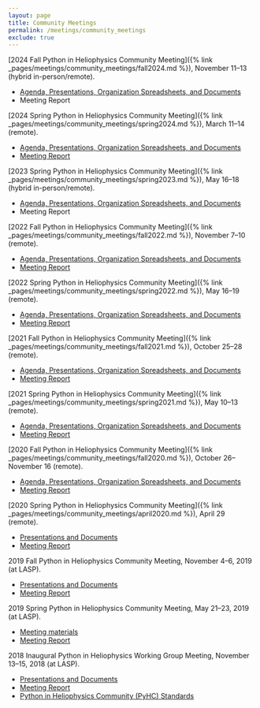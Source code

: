 ```yaml
---
layout: page
title: Community Meetings
permalink: /meetings/community_meetings
exclude: true
---
```


[2024 Fall Python in Heliophysics Community Meeting]({% link
_pages/meetings/community_meetings/fall2024.md %}), November 11–13 (hybrid in-person/remote).
* [Agenda, Presentations, Organization Spreadsheets, and Documents](https://drive.google.com/drive/folders/1_PrioZvEfNhcQ5ISOjHHZ4XQZKHk2Ohq?usp=drive_link)
* Meeting Report

[2024 Spring Python in Heliophysics Community Meeting]({% link
_pages/meetings/community_meetings/spring2024.md %}), March 11–14 (remote).
* [Agenda, Presentations, Organization Spreadsheets, and Documents](https://drive.google.com/drive/folders/1vG0R-f3g3eNmr8qknVbrxnuyibdqdPhM?usp=sharing)
* [Meeting Report](https://zenodo.org/doi/10.5281/zenodo.13687776)

[2023 Spring Python in Heliophysics Community Meeting]({% link
_pages/meetings/community_meetings/spring2023.md %}), May 16–18 (hybrid in-person/remote).
* [Agenda, Presentations, Organization Spreadsheets, and Documents](https://drive.google.com/drive/folders/1Gy2oquhdkkMfidRsf-WgjhnS7C5aIzuf?usp=sharing)
* Meeting Report

[2022 Fall Python in Heliophysics Community Meeting]({% link
_pages/meetings/community_meetings/fall2022.md %}), November 7–10 (remote).
* [Agenda, Presentations, Organization Spreadsheets, and Documents](https://drive.google.com/drive/u/0/folders/193ekRMe7TlcSnrlWrxkyHwu45VlOwurX?usp=sharing)
* [Meeting Report](https://doi.org/10.5281/zenodo.8393927)

[2022 Spring Python in Heliophysics Community Meeting]({% link
_pages/meetings/community_meetings/spring2022.md %}), May 16–19 (remote).
* [Agenda, Presentations, Organization Spreadsheets, and Documents](https://drive.google.com/drive/folders/1CCI5OSGNFcJwzpzgxaQMo8_s_oRN9j1o?usp=sharing)
* [Meeting Report](https://doi.org/10.5281/zenodo.8393964)

[2021 Fall Python in Heliophysics Community Meeting]({% link
_pages/meetings/community_meetings/fall2021.md %}), October 25–28 (remote).
* [Agenda, Presentations, Organization Spreadsheets, and Documents](https://drive.google.com/drive/folders/1R81Q0gH09IV41sU9HUZGQWDwJ2YXa78Q?usp=sharing)
* [Meeting Report](https://doi.org/10.5281/zenodo.5745358)

[2021 Spring Python in Heliophysics Community Meeting]({% link
_pages/meetings/community_meetings/spring2021.md %}), May 10–13 (remote).
* [Agenda, Presentations, Organization Spreadsheets, and Documents](https://drive.google.com/drive/u/0/folders/1HcIQRnVmEXiTgNVx7cVL5mMySxVbUFYc)
* [Meeting Report](https://doi.org/10.5281/zenodo.4784136)

[2020 Fall Python in Heliophysics Community Meeting]({% link
_pages/meetings/community_meetings/fall2020.md %}), October 26–November 16 (remote).
* [Agenda, Presentations, Organization Spreadsheets, and Documents](https://drive.google.com/drive/u/0/folders/1T3CGRwXAst8jd7I6xFiKxyCgluGGpg0A)
* [Meeting Report](https://doi.org/10.5281/zenodo.4728178)

[2020 Spring Python in Heliophysics Community Meeting]({% link
_pages/meetings/community_meetings/april2020.md %}), April 29 (remote).
* [Presentations and Documents](https://drive.google.com/drive/u/0/folders/1vONfB6hf0y-VVOPj1748R3U9agFyq0iV)
* [Meeting Report](https://doi.org/10.5281/zenodo.4728184)

2019 Fall Python in Heliophysics Community Meeting, November 4–6, 2019 (at LASP).
* [Presentations and Documents](https://drive.google.com/drive/u/0/folders/1lSM0DwLuKli1Rv9eKYe0vBVB_V8_9wKB)
* [Meeting Report](https://doi.org/10.5281/zenodo.4728161)

2019 Spring Python in Heliophysics Community Meeting, May 21–23, 2019 (at LASP).
* [Meeting materials](https://drive.google.com/drive/u/0/folders/171Ba3Mq3MIaEXoc9X91gZhaXHVjoJde2)
* [Meeting Report](https://doi.org/10.5281/zenodo.4728159)

2018 Inaugural Python in Heliophysics Working Group Meeting, November 13–15, 2018 (at LASP).
* [Presentations and Documents](https://drive.google.com/open?id=1snib9D8PcSaPByMqrAx8_4b05RfsTh58)
* [Meeting Report](https://doi.org/10.5281/zenodo.2537188)
* [Python in Heliophysics Community (PyHC) Standards](https://github.com/heliophysicsPy/standards/blob/main/standards.md)
